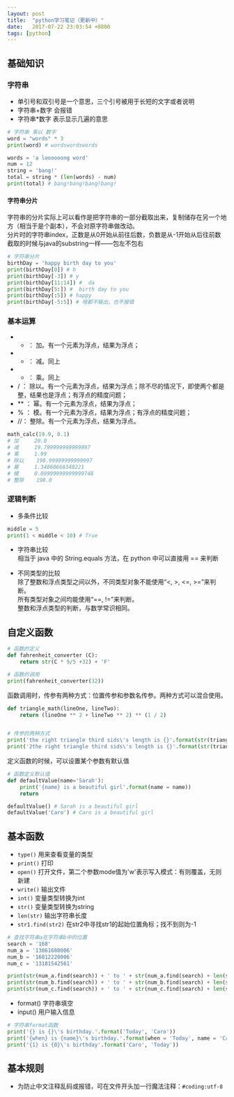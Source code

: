 ```yaml
---
layout: post
title:  "python学习笔记（更新中）"  
date:   2017-07-22 23:03:54 +0800  
tags: [python]
---  
```


## 基础知识  
### 字符串  
* 单引号和双引号是一个意思，三个引号被用于长短的文字或者说明  
* 字符串+数字 会报错
* 字符串*数字 表示显示几遍的意思  

```py  
# 字符串 乘以 数字
word = "words" * 3
print(word) # wordswordswords

words = 'a loooooong word'
num = 12
string = 'bang!'
total = string * (len(words) - num)
print(total) # bang!bang!bang!bang!  
```  

#### 字符串分片  
字符串的分片实际上可以看作是把字符串的一部分截取出来，复制储存在另一个地方（相当于是个副本），不会对原字符串做改动。  
分片时的字符串index，正数是从0开始从前往后数，负数是从-1开始从后往前数  
截取的时候与java的substring一样——包左不包右  

```py  
# 字符串分片
birthDay = 'happy birth day to you'
print(birthDay[0]) # h
print(birthDay[-3]) # y
print(birthDay[11:14]) #  da
print(birthDay[5:]) #  birth day to you
print(birthDay[:5]) # happy
print(birthDay[-5:5]) # 啥都不输出，也不报错  
```  

### 基本运算  
* + ： 加。有一个元素为浮点，结果为浮点；
* - ： 减。同上
* * ： 乘。同上
* / ： 除以。有一个元素为浮点，结果为浮点；除不尽的情况下，即使两个都是整，结果也是浮点；有浮点的精度问题；
* ** ： 幂。有一个元素为浮点，结果为浮点；
* % ： 模。有一个元素为浮点，结果为浮点；有浮点的精度问题；
* //： 整除。有一个元素为浮点，结果为浮点。

```py  
math_calc(19.9, 0.1)
# 加     20.0
# 减     19.799999999999997
# 乘     1.99
# 除以    198.99999999999997
# 幂     1.34860668348221
# 模     0.09999999999999748
# 整除    198.0
```  

### 逻辑判断  
* 多条件比较  

```py  
middle = 5
print(1 < middle < 10) # True  
```  

* 字符串比较  
相当于 java 中的 String.equals 方法，在 python 中可以直接用 == 来判断  

* 不同类型的比较  
除了整数和浮点类型之间以外，不同类型对象不能使用“<, >, <=, >=”来判断。  
所有类型对象之间均能使用“==, !=”来判断。  
整数和浮点类型的判断，与数学常识相同。  




## 自定义函数  

```py  
# 函数的定义
def fahrenheit_converter (C):
	return str(C * 9/5 +32) + 'F'

# 函数的调用
print(fahrenheit_converter(32))

```    

函数调用时，传参有两种方式：位置传参和参数名传参。两种方式可以混合使用。  

```py  
def triangle_math(lineOne, lineTwo):
    return (lineOne ** 2 + lineTwo ** 2) ** (1 / 2)


# 传参的两种方式
print('the right triangle third sids\'s length is {}'.format(str(triangle_math(3, 4))))
print('2the right triangle third sids\'s length is {}'.format(str(triangle_math(lineOne=3, lineTwo=4))))  
```  

定义函数的时候，可以设置某个参数有默认值  

```py  
# 函数定义默认值
def defaultValue(name='Sarah'):
    print('{name} is a beautiful girl'.format(name = name))
    return

defaultValue() # Sarah is a beautiful girl
defaultValue('Caro') # Caro is a beautiful girl
```  






## 基本函数  
* ```type()``` 用来查看变量的类型
* ```print()``` 打印  
* ```open()```  打开文件，第二个参数mode值为'w'表示写入模式：有则覆盖，无则新建    
* ```write()``` 输出文件
* ```int()``` 变量类型转换为int
* ```str()``` 变量类型转换为string
* ```len(str)``` 输出字符串长度
* ```str1.find(str2)``` 在str2中寻找str1的起始位置角标；找不到则为-1    

```py 
# 查找字符串a在字符串b中的位置
search = '168'
num_a = '13861680006'
num_b = '16812220006'
num_c = '13181542561'

print(str(num_a.find(search)) + ' to ' + str(num_a.find(search) + len(search)))
print(str(num_b.find(search)) + ' to ' + str(num_b.find(search) + len(search)))
print(str(num_c.find(search)) + ' to ' + str(num_c.find(search) + len(search)))  
```    

* format() 字符串填空
* input() 用户输入信息


```py  
# 字符串format函数
print('{} is {}\'s birthday.'.format('Today', 'Caro'))
print('{when} is {name}\'s birthday.'.format(when = 'Today', name = 'Caro'))
print('{1} is {0}\'s birthday'.format('Caro', 'Today'))  
```  


## 基本规则  
* 为防止中文注释乱码或报错，可在文件开头加一行魔法注释：```#coding:utf-8```